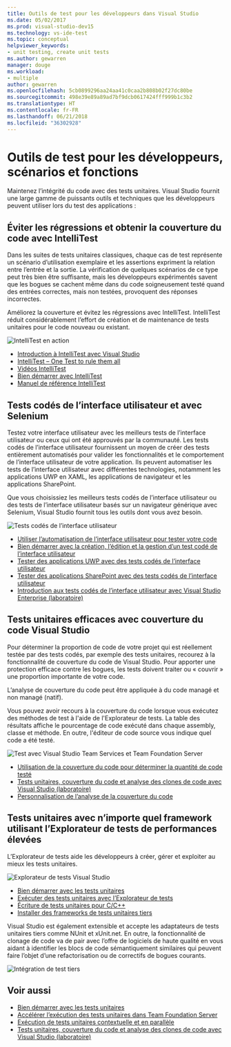 ```yaml
---
title: Outils de test pour les développeurs dans Visual Studio
ms.date: 05/02/2017
ms.prod: visual-studio-dev15
ms.technology: vs-ide-test
ms.topic: conceptual
helpviewer_keywords:
- unit testing, create unit tests
ms.author: gewarren
manager: douge
ms.workload:
- multiple
author: gewarren
ms.openlocfilehash: 5cb0899296aa24aa41c0caa2b808b02f27dc80be
ms.sourcegitcommit: 498e39e89a89ad7bf9dcb0617424fff999b1c3b2
ms.translationtype: HT
ms.contentlocale: fr-FR
ms.lasthandoff: 06/21/2018
ms.locfileid: "36302928"
---
```

# <a name="developer-testing-tools-scenarios-and-capabilities"></a>Outils de test pour les développeurs, scénarios et fonctions

Maintenez l’intégrité du code avec des tests unitaires. Visual Studio fournit une large gamme de puissants outils et techniques que les développeurs peuvent utiliser lors du test des applications :

## <a name="avoid-regressions-and-achieve-code-coverage-with-intellitest"></a>Éviter les régressions et obtenir la couverture du code avec IntelliTest

Dans les suites de tests unitaires classiques, chaque cas de test représente un scénario d’utilisation exemplaire et les assertions expriment la relation entre l’entrée et la sortie.  La vérification de quelques scénarios de ce type peut très bien être suffisante, mais les développeurs expérimentés savent que les bogues se cachent même dans du code soigneusement testé quand des entrées correctes, mais non testées, provoquent des réponses incorrectes.

Améliorez la couverture et évitez les régressions avec IntelliTest. IntelliTest réduit considérablement l’effort de création et de maintenance de tests unitaires pour le code nouveau ou existant.

![IntelliTest en action](media/devtest-intellitest.png)

* [Introduction à IntelliTest avec Visual Studio](http://download.microsoft.com/download/6/2/B/62B60ECE-B9DC-4E8A-A97C-EA261BFB935E/Docs/Introduction%20to%20IntelliTest%20with%20Visual%20Studio%20Enterprise%202015.docx)
* [IntelliTest – One Test to rule them all](http://blogs.msdn.com/b/visualstudioalm/archive/2015/07/05/intellitest-one-test-to-rule-them-all.aspx)
* [Vidéos IntelliTest](https://channel9.msdn.com/Series/Test-Tools-in-Visual-Studio)
* [Bien démarrer avec IntelliTest](generate-unit-tests-for-your-code-with-intellitest.md)
* [Manuel de référence IntelliTest](intellitest-manual/index.md)

## <a name="user-interface-testing-with-coded-ui-and-selenium"></a>Tests codés de l’interface utilisateur et avec Selenium

Testez votre interface utilisateur avec les meilleurs tests de l’interface utilisateur ou ceux qui ont été approuvés par la communauté.
Les tests codés de l’interface utilisateur fournissent un moyen de créer des tests entièrement automatisés pour valider les fonctionnalités et le comportement de l’interface utilisateur de votre application.
Ils peuvent automatiser les tests de l’interface utilisateur avec différentes technologies, notamment les applications UWP en XAML, les applications de navigateur et les applications SharePoint.

Que vous choisissiez les meilleurs tests codés de l’interface utilisateur ou des tests de l’interface utilisateur basés sur un navigateur générique avec Selenium, Visual Studio fournit tous les outils dont vous avez besoin.

![Tests codés de l’interface utilisateur](media/devtest-codeduitest.png)

* [Utiliser l’automatisation de l’interface utilisateur pour tester votre code](use-ui-automation-to-test-your-code.md)
* [Bien démarrer avec la création, l’édition et la gestion d’un test codé de l’interface utilisateur](walkthrough-creating-editing-and-maintaining-a-coded-ui-test.md)
* [Tester des applications UWP avec des tests codés de l’interface utilisateur](test-uwp-app-with-coded-ui-test.md)
* [Tester des applications SharePoint avec des tests codés de l’interface utilisateur](testing-sharepoint-2010-applications-with-coded-ui-tests.md)
* [Introduction aux tests codés de l’interface utilisateur avec Visual Studio Enterprise (laboratoire)](http://download.microsoft.com/download/6/2/B/62B60ECE-B9DC-4E8A-A97C-EA261BFB935E/Docs/Introduction%20to%20Coded%20UI%20Tests%20with%20Visual%20Studio%20Enterprise%202015.docx)

## <a name="effective-unit-testing-with-visual-studio-code-coverage"></a>Tests unitaires efficaces avec couverture du code Visual Studio

Pour déterminer la proportion de code de votre projet qui est réellement testée par des tests codés, par exemple des tests unitaires, recourez à la fonctionnalité de couverture du code de Visual Studio. Pour apporter une protection efficace contre les bogues, les tests doivent traiter ou « couvrir » une proportion importante de votre code.

L’analyse de couverture du code peut être appliquée à du code managé et non managé (natif).

Vous pouvez avoir recours à la couverture du code lorsque vous exécutez des méthodes de test à l'aide de l'Explorateur de tests. La table des résultats affiche le pourcentage de code exécuté dans chaque assembly, classe et méthode. En outre, l'éditeur de code source vous indique quel code a été testé.

![Test avec Visual Studio Team Services et Team Foundation Server](media/devtest-codecoverage.png)

* [Utilisation de la couverture du code pour déterminer la quantité de code testé](using-code-coverage-to-determine-how-much-code-is-being-tested.md)
* [Tests unitaires, couverture du code et analyse des clones de code avec Visual Studio (laboratoire)](http://download.microsoft.com/download/6/2/B/62B60ECE-B9DC-4E8A-A97C-EA261BFB935E/Docs/Unit%20Testing,%20Code%20Coverage%20and%20Code%20Clone%20Analysis%20with%20Visual%20Studio%202015.docx)
* [Personnalisation de l’analyse de la couverture du code](customizing-code-coverage-analysis.md)

## <a name="unit-testing-with-any-framework-using-the-high-performance-test-explorer"></a>Tests unitaires avec n’importe quel framework utilisant l’Explorateur de tests de performances élevées

L’Explorateur de tests aide les développeurs à créer, gérer et exploiter au mieux les tests unitaires.

![Explorateur de tests Visual Studio](media/devtest-testexplorer.png)

* [Bien démarrer avec les tests unitaires](unit-test-your-code.md)
* [Exécuter des tests unitaires avec l’Explorateur de tests](run-unit-tests-with-test-explorer.md)
* [Écriture de tests unitaires pour C/C++](writing-unit-tests-for-c-cpp.md)
* [Installer des frameworks de tests unitaires tiers](install-third-party-unit-test-frameworks.md)

Visual Studio est également extensible et accepte les adaptateurs de tests unitaires tiers comme NUnit et xUnit.net. En outre, la fonctionnalité de clonage de code va de pair avec l’offre de logiciels de haute qualité en vous aidant à identifier les blocs de code sémantiquement similaires qui peuvent faire l’objet d’une refactorisation ou de correctifs de bogues courants.

![Intégration de test tiers](media/devtest-thirdparty.png)

## <a name="see-also"></a>Voir aussi

* [Bien démarrer avec les tests unitaires](getting-started-with-unit-testing.md)
* [Accélérer l’exécution des tests unitaires dans Team Foundation Server](http://blogs.msdn.com/b/visualstudioalm/archive/2015/07/30/speeding-up-test-execution-in-tfs.aspx)
* [Exécution de tests unitaires contextuelle et en parallèle](https://blogs.msdn.microsoft.com/visualstudioalm/2016/02/08/parallel-and-context-sensitive-test-execution-with-visual-studio-2015-update-1/)
* [Tests unitaires, couverture du code et analyse des clones de code avec Visual Studio (laboratoire)](http://download.microsoft.com/download/6/2/B/62B60ECE-B9DC-4E8A-A97C-EA261BFB935E/Docs/Unit%20Testing,%20Code%20Coverage%20and%20Code%20Clone%20Analysis%20with%20Visual%20Studio%202015.docx)

